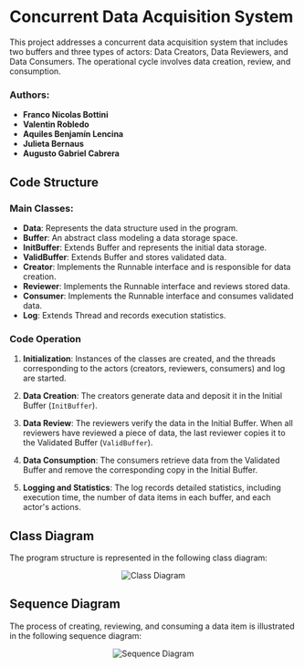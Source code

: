 # Concurrent Data Acquisition System

This project addresses a concurrent data acquisition system that includes two buffers and three types of actors: Data Creators, Data Reviewers, and Data Consumers. The operational cycle involves data creation, review, and consumption.

### Authors:
- **Franco Nicolas Bottini**
- **Valentin Robledo**
- **Aquiles Benjamín Lencina**
- **Julieta Bernaus**
- **Augusto Gabriel Cabrera**

## Code Structure

### Main Classes:

- **Data**: Represents the data structure used in the program.
- **Buffer**: An abstract class modeling a data storage space.
- **InitBuffer**: Extends Buffer and represents the initial data storage.
- **ValidBuffer**: Extends Buffer and stores validated data.
- **Creator**: Implements the Runnable interface and is responsible for data creation.
- **Reviewer**: Implements the Runnable interface and reviews stored data.
- **Consumer**: Implements the Runnable interface and consumes validated data.
- **Log**: Extends Thread and records execution statistics.

### Code Operation

1. **Initialization**: Instances of the classes are created, and the threads corresponding to the actors (creators, reviewers, consumers) and log are started.

2. **Data Creation**: The creators generate data and deposit it in the Initial Buffer (`InitBuffer`).

3. **Data Review**: The reviewers verify the data in the Initial Buffer. When all reviewers have reviewed a piece of data, the last reviewer copies it to the Validated Buffer (`ValidBuffer`).

4. **Data Consumption**: The consumers retrieve data from the Validated Buffer and remove the corresponding copy in the Initial Buffer.

5. **Logging and Statistics**: The log records detailed statistics, including execution time, the number of data items in each buffer, and each actor's actions.

## Class Diagram

The program structure is represented in the following class diagram:

<p align="center">
  <img src="img/Diagrama%20de%20Clases.jpg" alt="Class Diagram">
</p>

## Sequence Diagram

The process of creating, reviewing, and consuming a data item is illustrated in the following sequence diagram:

<p align="center">
  <img src="img/Diagrama%20de%20Secuencia.jpg" alt="Sequence Diagram">
</p>

